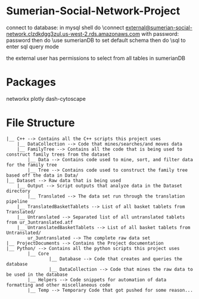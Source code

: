 # Sumerian-Social-Network-Project

connect to database: in mysql shell do
	\connect external@sumerian-social-network.clzdkdgg3zul.us-west-2.rds.amazonaws.com
with password:
	password
then do
	\use sumerianDB
to set default schema
then do
	\sql
to enter sql query mode

the external user has permissions to select from all tables in sumerianDB

# Packages

networkx
plotly
dash-cytoscape

# File Structure
``` 
|__ C++ --> Contains all the C++ scripts this project uses
	|__ DataCollection --> Code that mines/searches/and moves data
	|__ FamilyTree --> Contains all the code that is being used to construct family trees from the dataset
		|__ Data --> Contains code used to mine, sort, and filter data for the family tree
		|__ Tree --> Contains code used to construct the family tree based off the data in Data/
|__ Dataset --> Raw data that is being used
	|__ Output --> Script outputs that analyze data in the Dataset directory
        |__ Translated --> The data set run through the translation pipeline
	|__ TranslatedBasketTablets --> List of all basket tablets from Translated/
	|__ Untranslated --> Separated list of all untranslated tablets from ur_3untranslated.atf
	|__ UntranslatedBasketTablets --> List of all basket tablets from Untranslated/
        ur_3untranslated --> The complete raw data set
|__ ProjectDocuments --> Contains the Project documentation
|__ Python/ --> Contains all the python scripts this project uses
        |__ Core
                |__ Database --> Code that creates and queries the database
                |__ DataCollection --> Code that mines the raw data to be used in the database
        |__ Helpers --> Code snippets for automation of data formatting and other miscellaneous code
        |__ Temp --> Temporary Code that got pushed for some reason...
```
